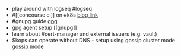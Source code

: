 - play around with logseq #logseq
- #[[concourse ci]] on #k8s [blog link](https://blog.nono.io/post/concourse_on_k8s-1/)
- #gnupg guide [gpg](https://github.com/bfrg/gpg-guide)
- gpg agent setup [[gnupg]]
- learn about #cert-manager and external issuers (e.g. vault)
- $kops can operate without DNS - setup using gossip cluster mode [gossip mode](https://kops.sigs.k8s.io/gossip/)